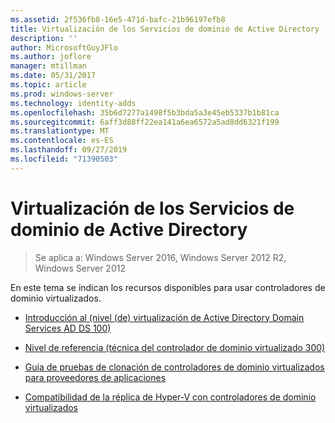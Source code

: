 ```yaml
---
ms.assetid: 2f536fb8-16e5-471d-bafc-21b96197efb8
title: Virtualización de los Servicios de dominio de Active Directory
description: ''
author: MicrosoftGuyJFlo
ms.author: joflore
manager: mtillman
ms.date: 05/31/2017
ms.topic: article
ms.prod: windows-server
ms.technology: identity-adds
ms.openlocfilehash: 35b6d7277a1498f5b3bda5a3e45eb5337b1b81ca
ms.sourcegitcommit: 6aff3d88ff22ea141a6ea6572a5ad8dd6321f199
ms.translationtype: MT
ms.contentlocale: es-ES
ms.lasthandoff: 09/27/2019
ms.locfileid: "71390503"
---
```

# <a name="active-directory-domain-services-virtualization"></a>Virtualización de los Servicios de dominio de Active Directory

>Se aplica a: Windows Server 2016, Windows Server 2012 R2, Windows Server 2012

En este tema se indican los recursos disponibles para usar controladores de dominio virtualizados.  
  
-   [Introducción al &#40;nivel &#40;de&#41; virtualización de Active Directory Domain Services AD DS 100&#41;](../../../ad-ds/Introduction-to-Active-Directory-Domain-Services-AD-DS-Virtualization-Level-100.md)  
  
-   [Nivel de referencia &#40;técnica del controlador de dominio virtualizado 300&#41;](../../../ad-ds/deploy/virtual-dc/Virtualized-Domain-Controller-Technical-Reference--Level-300-.md)  
  
-   [Guía de pruebas de clonación de controladores de dominio virtualizados para proveedores de aplicaciones](../../../ad-ds/reference/virtual-dc/Virtualized-Domain-Controller-Cloning-Test-Guidance-for-Application-Vendors.md)  
  
-   [Compatibilidad de la réplica de Hyper-V con controladores de dominio virtualizados](../../../ad-ds/get-started/virtual-dc/Support-for-using-Hyper-V-Replica-for-virtualized-domain-controllers.md)  
  


